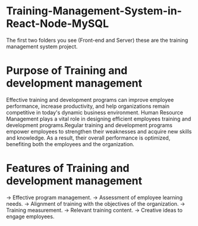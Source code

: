 # Training-Management-System-in-React-Node-MySQL
The first two folders you see (Front-end and Server) these are the training management system project.
# Purpose of Training and development management
Effective training and development programs can improve employee performance, increase productivity, and help organizations remain competitive in today's dynamic business environment. Human Resource Management plays a vital role in designing efficient employees training and development programs.Regular training and development programs empower employees to strengthen their weaknesses and acquire new skills and knowledge. As a result, their overall performance is optimized, benefiting both the employees and the organization.
# Features of Training and development management
-> Effective program management.
-> Assessment of employee learning needs.
-> Alignment of training with the objectives of the organization.
-> Training measurement.
-> Relevant training content.
-> Creative ideas to engage employees.

